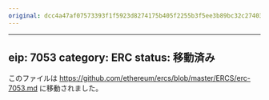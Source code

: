 ```yaml
---
original: dcc4a47af07573393f1f5923d8274175b405f2255b3f5ee3b89bc32c27403c76
---
```


---
eip: 7053
category: ERC
status: 移動済み
---

このファイルは https://github.com/ethereum/ercs/blob/master/ERCS/erc-7053.md に移動されました。